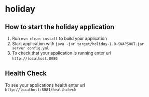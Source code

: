 # holiday

How to start the holiday application
---

1. Run `mvn clean install` to build your application
1. Start application with `java -jar target/holiday-1.0-SNAPSHOT.jar server config.yml`
1. To check that your application is running enter url `http://localhost:8080`

Health Check
---

To see your applications health enter url `http://localhost:8081/healthcheck`
